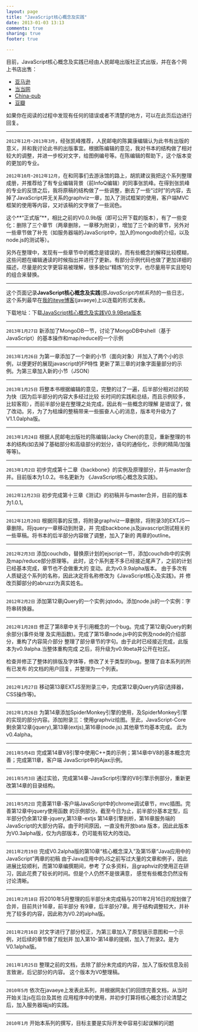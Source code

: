 ```yaml
---
layout: page
title: "JavaScript核心概念及实践"
date: 2013-01-03 13:13
comments: true
sharing: true
footer: true

---
```

目前，JavaScript核心概念及实践已经由人民邮电出版社正式出版，并在各个网上书店出售：

-	[亚马逊](http://www.amazon.cn/JavaScript%E6%A0%B8%E5%BF%83%E6%A6%82%E5%BF%B5%E5%8F%8A%E5%AE%9E%E8%B7%B5-%E9%82%B1%E4%BF%8A%E6%B6%9B/dp/B00COG3YVU/ref=sr_1_1?ie=UTF8&qid=1368345948&sr=8-1&keywords=javascript%E6%A0%B8%E5%BF%83%E6%A6%82%E5%BF%B5%E5%8F%8A%E5%AE%9E%E8%B7%B5)
-	[当当网](http://product.dangdang.com/product.aspx?product_id=23246702)
-	[China-pub](http://product.china-pub.com/3767398)
-	[豆瓣](http://book.douban.com/subject/24165880/)

如果你在阅读的过程中发现有任何的错误或者不清楚的地方，可以在此页后边进行回复。
- - -
`2012年12月`-`2013年3月`，经张凯峰推荐，人民邮电的陈冀康编辑认为此书有出版的意义，并和我讨论此书的出版事宜。根据陈编辑的意见，我对书本的结构做了相对较大的调整，并进一步校对文字，给图例编号等。在陈编辑的帮助下，这个版本变的更加的专业。

`2012年10月`-`2012年12月`，在和同事们去游泳馆的路上，胡凯建议我把这个系列整理成册，并推荐给了有专业编辑背景（前InfoQ编辑）的同事张凯峰。在得到张凯峰的专业的反馈之后，我将原稿的结构做了一些调整，删去了一些“过时”的内容，去掉了JavaScript并无关系的graphviz一章，加入了测试框架的使用，客户端MVC框架的使用等内容，又对该稿的文字做了一些润色。

这个**“正式版”**，相比之前的V0.0.9b版（即可公开下载的版本），有了一些变化：删除了三个章节（两章删除，一章移为附录），增加了三个新的章节，另外对一些章节做了补充（如服务器端的JavaScript中，加入的mongodb的介绍，以及node.js的测试等）。

另外在整理中，发现有一些章节中的概念是错误的，而有些概念的解释比较模糊，这些问题在编辑通读的时候指出并进行了更新。有部分示例代码也做了更加详细的描述，尽量是的文字更容易被理解，很多貌似“精炼”的文字，也尽量用平实且短句的组合来替换。

- - - 

这个页面记录**JavaScript核心概念及实践**(原*JavaScript内核系列*)的一些日志，这个系列最早在[我的iteye博客](http://abruzzi.iteye.com/)(javaeye)上以连载的形式发表。


下载地址：下载[JavaScript核心概念及实践V0.9.9Beta版本](http://abruzzi.github.com/jsccp/JavaScript-Core-and-Practice-V0.9.9b.pdf)

- - - 

`2013年1月27日`
新添加了MongoDB一节，讨论了MongoDB中shell（基于JavaScript）的基本操作和map/reduce的一个示例

- - -

`2013年1月26日`
为第一章添加了一个新的小节（面向对象）并加入了两个小的示例，以便更好的展现javascript的FP特性
更新了第三章的对象字面量部分的示例。为第三章加入新的小节（JSON）

- - -

`2013年1月25日`
将整本书根据编辑的意见，完整的过了一遍，后半部分相对过的较为快（因为后半部分的内容大多经过比较
长时间的实践和总结，而且示例较多，比较客观），而前半部分是在整理之处完成，因此有一些概念的理解
是错误了，做了改动。另，为了为枯燥的整稿带来一些振奋人心的消息，版本号升级为了V1.1.0alpha版。

- - -

`2013年1月24日`
根据人民邮电出版社的陈编辑(Jacky Chen)的意见，重新整理的书本的结构(如去掉了基础部分和高级部分的划分，语句的通俗化，示例的精简/加强等等)。

- - -

`2013年1月2日`
初步完成第十二章《backbone》的实例及原理部分，并与master合并。目前版本为1.0.2。书名更新为
《JavaScript核心概念及实践》。
- - -

`2012年12月23日`
初步完成第十三章《测试》的初稿并与master合并，目前的版本为1.0.1。
- - - 

`2012年12月20日`
根据同事的反馈，将附录graphviz一章删除，将附录3的EXTJS一章删除。将jquery一章移动到附录，并
完成backbone.js及javascript测试相关的一些草稿。将书本的后半部分内容做了调整，加入了新的
两章的outline。

- - -

`2012年2月3日`
添加couchdb，替换原计划的ejscript一节，添加couchdb中的实例及map/reduce部分原理等。
此时，这个系列差不多已经接近尾声了，之前的计划已经基本完成，章节也不会做重大的
变动。此为v0.9.9alpha版本。
由于多次有人质疑这个系列的名称，因此决定将名称修改为《JavaScript核心及实践》。并
修改页脚部分的abruzzi为真实姓名。

- - -

`2012年2月2日`
添加第12章jQuery的一个实例:jqtodo。添加node.js的一个实例：字符串转换器。

- - -

`2012年1月28日`
修正了第8章中关于引用概念的一个bug。完成了第12章jQuery的剩余部分(事件处理
及实用函数)。完成了第15章node.js中的实例及node的介绍部分，重构了内容简介部分
整理了部分章节的字句。由于此时已经接近完成，此版本为v0.9alpha.当整体重构完成
之后，将升级为v0.9beta并公开在社区。

检查并修正了整体的排版及字体等，修改了关于类型的bug。整理了自本系列的所有已发布
的文档的用户回复，并整理为一个列表。

- - -

`2012年1月27日`
移动第13章EXTJS至附录三中，完成第12章jQuery内容(选择器，CSS操作等)。

- - -

`2012年1月26日`
为第14章添加SpiderMonkey引擎的使用，及SpiderMonkey引擎
的实现的部分内容。添加附录三：使用graphviz绘图。至此，JavaScript-Core
剩余第12章(jquery),第13章(extjs),第16章(node.js).其他章节均基本完成。
此为v0.4alpha。

- - -

`2011年5月4日`
完成第14章V8引擎中使用C++类的示例；第14章中V8的基本概念完善；完成第11章，客户端
JavaScript中的Ajax示例。

- - -

`2011年5月3日`
通过实验，完成第14章-JavaScript引擎的V8引擎示例部分，重新更改第14章的目录结构。

- - -

`2011年5月2日`
完善第11章-客户端JavaScript中的chrome调试章节，mvc插图。完善第12章中jquery使用函数
的示例部分。截至今日为止，前半部分基本定型，后半部分仍余第12章-jquery,第13章-extjs
第14章引擎剖析，第16章服务端的JavaScript的大部分内容。由于时间原因，一直没有开放bata
版本，因此此版本为V0.3alpha版，仅为内部版本，仍可能有较大的改动。

- - -

`2011年2月19日`
完成V0.2alpha版的第10章“核心概念深入”及第15章“Java应用中的JavaScript”两章的初稿
由于Java应用中的JS之前写过大量的文章和例子，因此进展比较顺利，而第10章编撰期间，参考
了众多资料，且graphviz的使用正在研习，因此花费了较长的时间。但是个人仍然不是很满意，
感觉有些概念仍然没有讨论清晰。

- - -

`2011年2月18日`
将2010年5月整理的后半部分未完成稿与2011年2月16日的规划做了合并，目前共计16章，前半部分
有9章，后半部分7章。用于结构调整较大，并补充了较多的内容，因此称为V0.2的alpha版。

- - -

`2011年2月16日`
对文字进行了部分校正，为第三章加入了原型链示意图和一个示例，对后续的章节做了规划并
加入第10-第14章的提纲，加入了附录2。是为V0.1alpha版。

- - -

`2011年1月25日`
整理之前的文档，去除了部分未完成的内容，加入了版权信息及前言致谢，后记部分的内容。
这个版本为V0整理稿。

- - -

`2010年5月`
依次在javaeye上发表此系列，并根据网友们的回馈完善文档，从当时开始关注js在后台及其他
应用程序中的使用，并初步打算将核心概念讨论清楚之后，加入服务器端js的实践。

- - -

`2010年1月`
开始本系列的撰写，目标主要是实际开发中容易引起误解的问题

